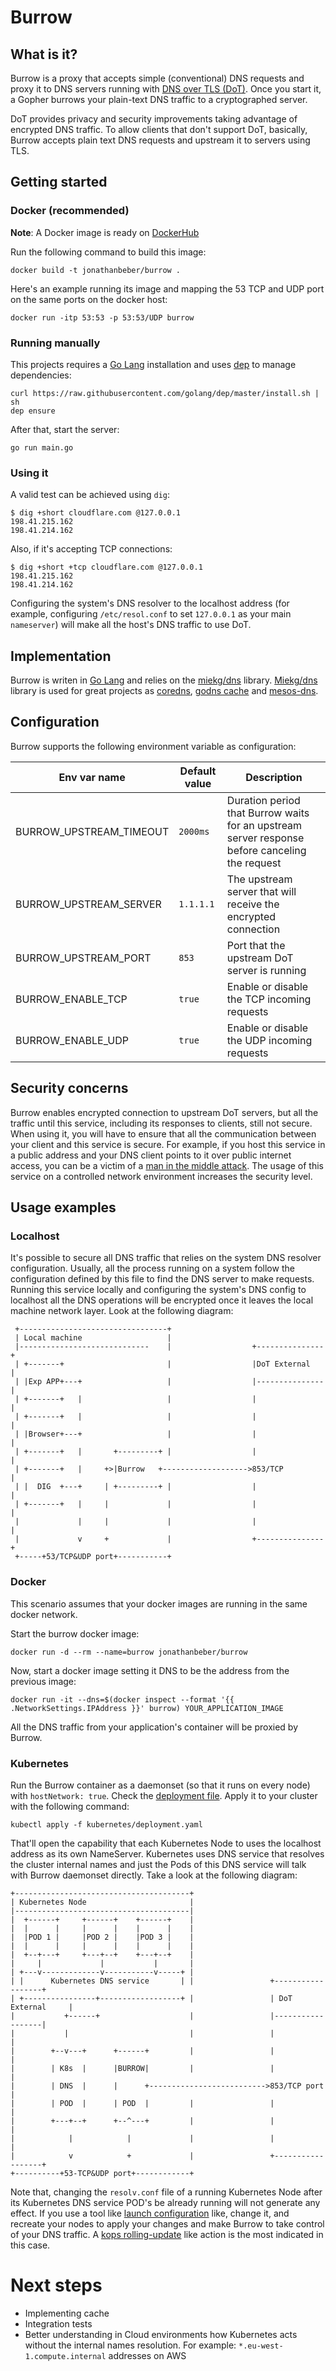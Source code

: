 # Burrow

## What is it?

Burrow is a proxy that accepts simple (conventional) DNS requests and proxy it to DNS servers running with [DNS over TLS (DoT)](https://en.wikipedia.org/wiki/DNS_over_TLS). Once you start it, a Gopher burrows your plain-text DNS traffic to a cryptographed server.

DoT provides privacy and security improvements taking advantage of encrypted DNS traffic. To allow clients that don't support DoT, basically, Burrow accepts plain text DNS requests and upstream it to servers using TLS.

## Getting started

### Docker (recommended)

**Note**: A Docker image is ready on [DockerHub](https://hub.docker.com/r/jonathanbeber/burrow)

Run the following command to build this image:
```
docker build -t jonathanbeber/burrow .
```

Here's an example running its image and mapping the 53 TCP and UDP port on the same ports on the docker host:
```
docker run -itp 53:53 -p 53:53/UDP burrow
```
### Running manually

This projects requires a [Go Lang](https://golang.org/) installation and uses [dep](https://github.com/golang/dep) to manage dependencies:
```
curl https://raw.githubusercontent.com/golang/dep/master/install.sh | sh
dep ensure
```

After that, start the server:

```
go run main.go
```

### Using it

A valid test can be achieved using `dig`:
```
$ dig +short cloudflare.com @127.0.0.1
198.41.215.162
198.41.214.162
```

Also, if it's accepting TCP connections:
```
$ dig +short +tcp cloudflare.com @127.0.0.1
198.41.215.162
198.41.214.162
```

Configuring the system's DNS resolver to the localhost address (for example, configuring `/etc/resol.conf` to set `127.0.0.1` as your main `nameserver`) will make all the host's DNS traffic to use DoT.

## Implementation

Burrow is writen in [Go Lang](https://golang.org/) and relies on the [miekg/dns](https://github.com/miekg/dns) library. [Miekg/dns](https://github.com/miekg/dns) library is used for great projects as [coredns](https://github.com/coredns/coredns), [godns cache](https://github.com/kenshinx/godns) and [mesos-dns](https://mesosphere.github.io/mesos-dns/).

## Configuration

Burrow supports the following environment variable as configuration:

| Env var name               | Default value | Description |
|----------------------------|---------------|-------------|
| BURROW_UPSTREAM_TIMEOUT | `2000ms`      | Duration period that Burrow waits for an upstream server response before canceling the request |
| BURROW_UPSTREAM_SERVER  | `1.1.1.1`     | The upstream server that will receive the encrypted connection |
| BURROW_UPSTREAM_PORT    | `853`         | Port that the upstream DoT server is running |
| BURROW_ENABLE_TCP       | `true`        | Enable or disable the TCP incoming requests |
| BURROW_ENABLE_UDP       | `true`        | Enable or disable the UDP incoming requests |

## Security concerns

Burrow enables encrypted connection to upstream DoT servers, but all the traffic until this service, including its responses to clients, still not secure. When using it, you will have to ensure that all the communication between your client and this service is secure. For example, if you host this service in a public address and your DNS client points to it over public internet access, you can be a victim of a [man in the middle attack](https://en.wikipedia.org/wiki/Man-in-the-middle_attack). The usage of this service on a controlled network environment increases the security level.

## Usage examples

### Localhost

It's possible to secure all DNS traffic that relies on the system DNS resolver configuration. Usually, all the process running on a system follow the configuration defined by this file to find the DNS server to make requests. Running this service locally and configuring the system's DNS config to localhost all the DNS operations will be encrypted once it leaves the local machine network layer. Look at the following diagram:

```
 +---------------------------------+
 | Local machine                   |
 |-----------------------------    |                  +---------------+
 | +-------+                       |                  |DoT External   |
 | |Exp APP+---+                   |                  |---------------|
 | +-------+   |                   |                  |               |
 | +-------+   |                   |                  |               |
 | |Browser+---+                   |                  |               |
 | +-------+   |       +---------+ |                  |               |
 | +-------+   |     +>|Burrow   +------------------->853/TCP         |
 | |  DIG  +---+     | +---------+ |                  |               |
 | +-------+   |     |             |                  |               |
 |             |     |             |                  |               |
 |             v     +             |                  +---------------+
 +-----+53/TCP&UDP port+-----------+
```

### Docker

This scenario assumes that your docker images are running in the same docker network.

Start the burrow docker image:
```
docker run -d --rm --name=burrow jonathanbeber/burrow
```

Now, start a docker image setting it DNS to be the address from the previous image:

```
docker run -it --dns=$(docker inspect --format '{{ .NetworkSettings.IPAddress }}' burrow) YOUR_APPLICATION_IMAGE
```

All the DNS traffic from your application's container will be proxied by Burrow.

### Kubernetes


Run the Burrow container as a daemonset (so that it runs on every node) with `hostNetwork: true`. Check the [deployment file](kubernetes/deployment.yaml). Apply it to your cluster with the following command:

```
kubectl apply -f kubernetes/deployment.yaml
```

That'll open the capability that each Kubernetes Node to uses the localhost address as its own NameServer. Kubernetes uses DNS service that resolves the cluster internal names and just the Pods of this DNS service will talk with Burrow daemonset directly. Take a look at the following diagram:

```
+---------------------------------------+
| Kubernetes Node                       |
|---------------------------------------|
|  +------+     +------+    +------+    |
|  |      |     |      |    |      |    |
|  |POD 1 |     |POD 2 |    |POD 3 |    |
|  |      |     |      |    |      |    |
|  +--+---+     +---+--+    +---+--+    |
|     |             |           |       |
| +---v-------------v-----------v-----+ |
| |      Kubernetes DNS service       | |                 +------------------+
| +----------------+------------------+ |                 | DoT External     |
|           +------+                    |                 |------------------|
|           |                           |                 |                  |
|        +--v---+      +------+         |                 |                  |
|        | K8s  |      |BURROW|         |                 |                  |
|        | DNS  |      |      +-------------------------->853/TCP port       |
|        | POD  |      | POD  |         |                 |                  |
|        +---+--+      +--^---+         |                 |                  |
|            |            |             |                 |                  |
|            v            +             |                 +------------------+
+----------+53-TCP&UDP port+------------+
```

Note that, changing the `resolv.conf` file of a running Kubernetes Node after its Kubernetes DNS service POD's be already running will not generate any effect. If you use a tool like [launch configuration](https://docs.aws.amazon.com/autoscaling/ec2/userguide/LaunchConfiguration.html) like, change it, and recreate your nodes to apply your changes and make Burrow to take control of your DNS traffic. A [kops rolling-update](https://github.com/kubernetes/kops/blob/master/docs/cli/kops_rolling-update.md) like action is the most indicated in this case.

# Next steps

- Implementing cache
- Integration tests
- Better understanding in Cloud environments how Kubernetes acts without the internal names resolution. For example: `*.eu-west-1.compute.internal` addresses on AWS
